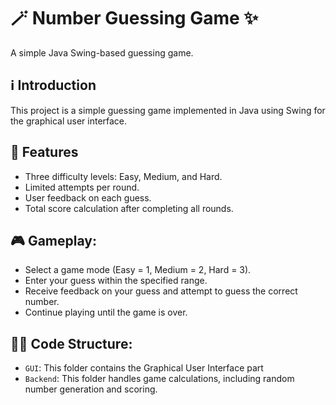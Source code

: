 # 🪄 Number Guessing Game ✨

A simple Java Swing-based guessing game.

## ℹ️ Introduction

This project is a simple guessing game implemented in Java using Swing for the graphical user interface.

## 🌟 Features

- Three difficulty levels: Easy, Medium, and Hard.
- Limited attempts per round.
- User feedback on each guess.
- Total score calculation after completing all rounds.

## 🎮 Gameplay:

- Select a game mode (Easy = 1, Medium = 2, Hard = 3).
- Enter your guess within the specified range.
- Receive feedback on your guess and attempt to guess the correct number.
- Continue playing until the game is over.

## 👩‍💻 Code Structure:

- `GUI`: This folder contains the Graphical User Interface part
- `Backend`: This folder handles game calculations, including random number generation and scoring.

